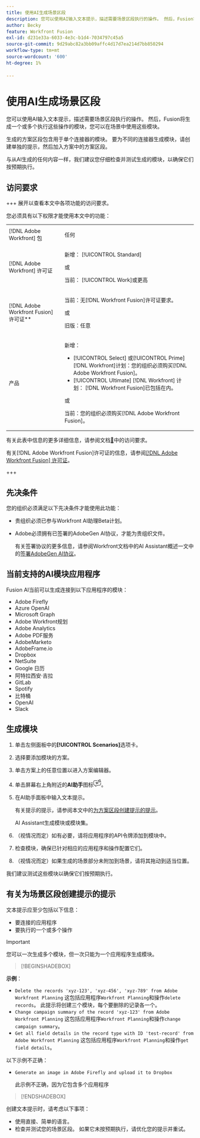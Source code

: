 ```yaml
---
title: 使用AI生成场景区段
description: 您可以使用AI输入文本提示，描述需要场景区段执行的操作。 然后，Fusion将生成一个或多个执行这些操作的模块，您可以在场景中使用这些模块。
author: Becky
feature: Workfront Fusion
exl-id: d231e33a-6033-4e3c-b1d4-7034797c45a5
source-git-commit: 9d29abc82a3bb09affc4d17d7ea214d7bb850294
workflow-type: tm+mt
source-wordcount: '600'
ht-degree: 1%

---
```


# 使用AI生成场景区段

<!--DO NOT DELETE - linked through CSH-->

<!--Check if this is in GA before repo goes live. If not, hide this article.-->

<!--Check if they need to have signed the rider and stuff-->

您可以使用AI输入文本提示，描述需要场景区段执行的操作。 然后，Fusion将生成一个或多个执行这些操作的模块，您可以在场景中使用这些模块。

生成的方案区段包含用于单个连接器的模块。 要为不同的连接器生成模块，请创建单独的提示，然后加入方案中的方案区段。

与从AI生成的任何内容一样，我们建议您仔细检查并测试生成的模块，以确保它们按预期执行。

## 访问要求

+++ 展开以查看本文中各项功能的访问要求。

您必须具有以下权限才能使用本文中的功能：

<table style="table-layout:auto">
 <col> 
 <col> 
 <tbody> 
  <tr> 
   <td role="rowheader">[!DNL Adobe Workfront] 包</td> 
   <td> <p>任何</p> </td> 
  </tr> 
  <tr data-mc-conditions=""> 
   <td role="rowheader">[!DNL Adobe Workfront] 许可证</td> 
   <td> <p>新增： [!UICONTROL Standard]</p><p>或</p><p>当前： [!UICONTROL Work]或更高</p> </td> 
  </tr> 
  <tr> 
   <td role="rowheader">[!DNL Adobe Workfront Fusion] 许可证**</td> 
   <td>
   <p>当前：无[!DNL Workfront Fusion]许可证要求。</p>
   <p>或</p>
   <p>旧版：任意 </p>
   </td> 
  </tr> 
  <tr> 
   <td role="rowheader">产品</td> 
   <td>
   <p>新增：</p> <ul><li>[!UICONTROL Select] 或[!UICONTROL Prime] [!DNL Workfront]计划：您的组织必须购买[!DNL Adobe Workfront Fusion]。</li><li>[!UICONTROL Ultimate] [!DNL Workfront] 计划： [!DNL Workfront Fusion]已包括在内。</li></ul>
   <p>或</p>
   <p>当前：您的组织必须购买[!DNL Adobe Workfront Fusion]。</p>
   </td> 
  </tr>
 </tbody> 
</table>

有关此表中信息的更多详细信息，请参阅文档[&#128279;](/help/workfront-fusion/references/licenses-and-roles/access-level-requirements-in-documentation.md)中的访问要求。

有关[!DNL Adobe Workfront Fusion]许可证的信息，请参阅[[!DNL Adobe Workfront Fusion] 许可证](/help/workfront-fusion/set-up-and-manage-workfront-fusion/licensing-operations-overview/license-automation-vs-integration.md)。

+++

## 先决条件

您的组织必须满足以下先决条件才能使用此功能：

* 贵组织必须已参与Workfront AI助理Beta计划。
* Adobe必须拥有已签署的AdobeGen AI协议，才能为贵组织文件。

  有关签署协议的更多信息，请参阅Workfront文档中的AI Assistant概述一文中的[签署AdobeGen AI协议](https://experienceleague.adobe.com/zh-hans/docs/workfront/using/basics/ai-assistant/ai-assistant-overview#sign-the-adobe-gen-ai-agreement)。

## 当前支持的AI模块应用程序

Fusion AI当前可以生成连接到以下应用程序的模块：

* Adobe Firefly
* Azure OpenAI
* Microsoft Graph
* Adobe Workfront规划
* Adobe Analytics
* Adobe PDF服务
* AdobeMarketo
* AdobeFrame.io
* Dropbox
* NetSuite
* Google 日历
* 阿特拉西安·吉拉
* GitLab
* Spotify
* 比特桶
* OpenAI
* Slack

## 生成模块

1. 单击左侧面板中的&#x200B;**[!UICONTROL Scenarios]**&#x200B;选项卡。
1. 选择要添加模块的方案。
1. 单击方案上的任意位置以进入方案编辑器。
1. 单击屏幕右上角附近的&#x200B;**AI助手**&#x200B;图标![AI助手图标](assets/ai-assistant-icon.png)。
1. 在AI助手面板中输入文本提示。

   有关提示的提示，请参阅本文中的[为方案区段创建提示的提示](#tips-for-creating-prompts-for-scenario-segments)。

   AI Assistant生成模块或模块集。
1. （视情况而定）如有必要，请将应用程序的API令牌添加到模块中。
1. 检查模块，确保已针对相应的应用程序和操作配置它们。
1. （视情况而定）如果生成的场景部分未附加到场景，请将其拖动到适当位置。

我们建议测试这些模块以确保它们按预期执行。

## 有关为场景区段创建提示的提示

文本提示应至少包括以下信息：

* 要连接的应用程序
* 要执行的一个或多个操作

>[!IMPORTANT]
>
>您可以一次生成多个模块，但一次只能为一个应用程序生成模块。

>[!BEGINSHADEBOX]

**示例**：

* `Delete the records 'xyz-123', 'xyz-456', 'xyz-789' from Adobe Workfront Planning`
这包括应用程序`Workfront Planning`和操作`delete records`。 此提示将创建三个模块，每个要删除的记录各一个。
* `Change campaign summary of the record 'xyz-123' from Adobe Workfront Planning`
这包括应用程序`Workfront Planning`和操作`change campaign summary`。
* `Get all field details in the record type with ID 'test-record' from Adobe Workfront Planning`
这包括应用程序`Workfront Planning`和操作`get field details`。

以下示例不正确：

* `Generate an image in Adobe Firefly and upload it to Dropbox`

  此示例不正确，因为它包含多个应用程序

>[!ENDSHADEBOX]

创建文本提示时，请考虑以下事项：

* 使用直接、简单的语言。
* 检查并测试您的场景区段。 如果它未按预期执行，请优化您的提示并重试。

